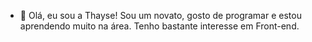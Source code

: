 - 👋 Olá, eu sou a Thayse!
Sou um novato, gosto de programar e estou aprendendo muito na área. Tenho bastante interesse em Front-end.
